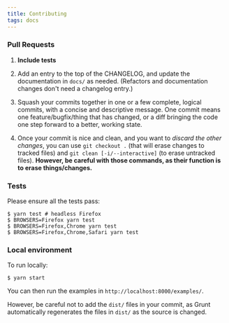 ```yaml
---
title: Contributing
tags: docs
---
```



### Pull Requests
1) **Include tests**

2) Add an entry to the top of the CHANGELOG, and update the documentation
in `docs/` as needed. (Refactors and documentation changes don't need a
changelog entry.)

3) Squash your commits together in one or a few complete, logical commits,
with a concise and descriptive message. One commit means one
feature/bugfix/thing that has changed, or a diff bringing the code one
step forward to a better, working state.

4) Once your commit is nice and clean, and you want to *discard the other
changes*, you can use `git checkout .` (that will erase changes to
tracked files) and `git clean [-i/--interactive]` (to erase untracked
files).  **However, be careful with those commands, as their function
is to erase things/changes.**


### Tests
Please ensure all the tests pass:

```shell
$ yarn test # headless Firefox
$ BROWSERS=Firefox yarn test
$ BROWSERS=Firefox,Chrome yarn test
$ BROWSERS=Firefox,Chrome,Safari yarn test
```

### Local environment
To run locally:

```shell
$ yarn start
```

You can then run the examples in `http://localhost:8000/examples/`.

However, be careful not to add the `dist/` files in your commit, as
Grunt automatically regenerates the files in `dist/` as the source is
changed.
